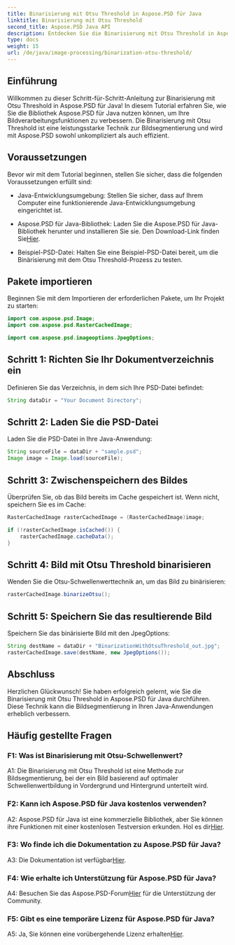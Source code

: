 ```yaml
---
title: Binarisierung mit Otsu Threshold in Aspose.PSD für Java
linktitle: Binarisierung mit Otsu Threshold
second_title: Aspose.PSD Java API
description: Entdecken Sie die Binarisierung mit Otsu Threshold in Aspose.PSD für Java. Eine leistungsstarke Bildsegmentierungstechnik.
type: docs
weight: 15
url: /de/java/image-processing/binarization-otsu-threshold/
---
```

## Einführung

Willkommen zu dieser Schritt-für-Schritt-Anleitung zur Binarisierung mit Otsu Threshold in Aspose.PSD für Java! In diesem Tutorial erfahren Sie, wie Sie die Bibliothek Aspose.PSD für Java nutzen können, um Ihre Bildverarbeitungsfunktionen zu verbessern. Die Binarisierung mit Otsu Threshold ist eine leistungsstarke Technik zur Bildsegmentierung und wird mit Aspose.PSD sowohl unkompliziert als auch effizient.

## Voraussetzungen

Bevor wir mit dem Tutorial beginnen, stellen Sie sicher, dass die folgenden Voraussetzungen erfüllt sind:

- Java-Entwicklungsumgebung: Stellen Sie sicher, dass auf Ihrem Computer eine funktionierende Java-Entwicklungsumgebung eingerichtet ist.

- Aspose.PSD für Java-Bibliothek: Laden Sie die Aspose.PSD für Java-Bibliothek herunter und installieren Sie sie. Den Download-Link finden Sie[Hier](https://releases.aspose.com/psd/java/).

- Beispiel-PSD-Datei: Halten Sie eine Beispiel-PSD-Datei bereit, um die Binärisierung mit dem Otsu Threshold-Prozess zu testen.

## Pakete importieren

Beginnen Sie mit dem Importieren der erforderlichen Pakete, um Ihr Projekt zu starten:

```java
import com.aspose.psd.Image;
import com.aspose.psd.RasterCachedImage;

import com.aspose.psd.imageoptions.JpegOptions;
```

## Schritt 1: Richten Sie Ihr Dokumentverzeichnis ein

Definieren Sie das Verzeichnis, in dem sich Ihre PSD-Datei befindet:

```java
String dataDir = "Your Document Directory";
```

## Schritt 2: Laden Sie die PSD-Datei

Laden Sie die PSD-Datei in Ihre Java-Anwendung:

```java
String sourceFile = dataDir + "sample.psd";
Image image = Image.load(sourceFile);
```

## Schritt 3: Zwischenspeichern des Bildes

Überprüfen Sie, ob das Bild bereits im Cache gespeichert ist. Wenn nicht, speichern Sie es im Cache:

```java
RasterCachedImage rasterCachedImage = (RasterCachedImage)image;

if (!rasterCachedImage.isCached()) {
    rasterCachedImage.cacheData();
}
```

## Schritt 4: Bild mit Otsu Threshold binarisieren

Wenden Sie die Otsu-Schwellenwerttechnik an, um das Bild zu binärisieren:

```java
rasterCachedImage.binarizeOtsu();
```

## Schritt 5: Speichern Sie das resultierende Bild

Speichern Sie das binärisierte Bild mit den JpegOptions:

```java
String destName = dataDir + "BinarizationWithOtsuThreshold_out.jpg";
rasterCachedImage.save(destName, new JpegOptions());
```

## Abschluss

Herzlichen Glückwunsch! Sie haben erfolgreich gelernt, wie Sie die Binarisierung mit Otsu Threshold in Aspose.PSD für Java durchführen. Diese Technik kann die Bildsegmentierung in Ihren Java-Anwendungen erheblich verbessern.

## Häufig gestellte Fragen

### F1: Was ist Binarisierung mit Otsu-Schwellenwert?

A1: Die Binarisierung mit Otsu Threshold ist eine Methode zur Bildsegmentierung, bei der ein Bild basierend auf optimaler Schwellenwertbildung in Vordergrund und Hintergrund unterteilt wird.

### F2: Kann ich Aspose.PSD für Java kostenlos verwenden?

 A2: Aspose.PSD für Java ist eine kommerzielle Bibliothek, aber Sie können ihre Funktionen mit einer kostenlosen Testversion erkunden. Hol es dir[Hier](https://releases.aspose.com/).

### F3: Wo finde ich die Dokumentation zu Aspose.PSD für Java?

A3: Die Dokumentation ist verfügbar[Hier](https://reference.aspose.com/psd/java/).

### F4: Wie erhalte ich Unterstützung für Aspose.PSD für Java?

 A4: Besuchen Sie das Aspose.PSD-Forum[Hier](https://forum.aspose.com/c/psd/34) für die Unterstützung der Community.

### F5: Gibt es eine temporäre Lizenz für Aspose.PSD für Java?

 A5: Ja, Sie können eine vorübergehende Lizenz erhalten[Hier](https://purchase.aspose.com/temporary-license/).